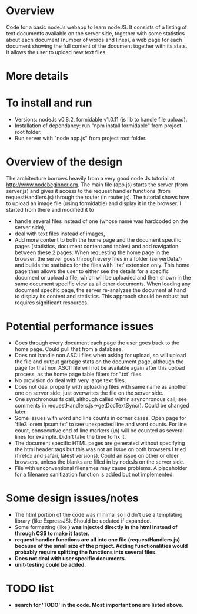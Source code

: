 Overview
==========

Code for a basic nodeJs webapp to learn nodeJS. It consists of a listing of text documents available on the server side, together with some statistics about each document (number of words and lines), a web page for each document showing the full content of the document together with its stats. It allows the user to upload new text files.

More details
==========

# To install and run # 

 * Versions: nodeJs v0.8.2, formidable v1.0.11 (js lib to handle file upload).
 * Installation of dependancy: run "npm install formidable" from project root folder.
 * Run server with "node app.js" from project root folder.

# Overview of the design #

The architecture borrows heavily from a very good node Js tutorial at http://www.nodebeginner.org. The main file (app.js) starts the server (from server.js) and gives it access to the request handler functions (from requestHandlers.js) through the router (in router.js). The tutorial shows how to upload an image file (using formidable) and display it in the browser. I started from there and modified it to
 * handle several files instead of one (whose name was hardcoded on the server side),
 * deal with text files instead of images,
 * Add more content to both the home page and the document specific pages (statistics, document content and tables) and add navigation between these 2 pages.
When requesting the home page in the browser, the server goes through every files in a folder (serverData/) and builds the statistics for the files with '.txt' extension only. This home page then allows the user to either see the details for a specific document or upload a file, which will be uploaded and then shown in the same document specific view as all other documents. When loading any document specific page, the server re-analyzes the document at hand to display its content and statistics. This approach should be robust but requires significant resources.

# Potential performance issues #

 * Goes through every document each page the user goes back to the home page. Could pull that from a database.
 * Does not handle non ASCII files when asking for upload, so will upload the file and output garbage stats on the document page, although the page for that non ASCII file will not be available again after this upload process, as the home page table filters for '.txt' files.
 * No provision do deal with very large text files.
 * Does not deal properly with uploading files with same name as another one on server side, just overwrites the file on the server side.
 * One synchronous fs call, although called within asynchronous call, see comments in requestHandlers.js->getDocTextSync(). Could be changed later.
 * Some issues with word and line counts in corner cases. Open page for 'file3 lorem ipsum.txt' to see unexpected line and word counts. For line count, consecutive end of line markers (\n) will be counted as several lines for example. Didn't take the time to fix it.
 * The document specific HTML pages are generated without specifying the html header tags but this was not an issue on both browsers I tried (firefox and safari, latest versions). Could an issue on other or older browsers, unless the blanks are filled in by nodeJs on the server side. 
 * File with unconventional filenames may cause problems. A placeholder for a filename sanitization function is added but not implemented.


# Some design issues/notes #

 * The html portion of the code was minimal so I didn't use a templating library (like ExpressJS). Should be updated if expanded.
 * Some formatting (like <b>) was injected directly in the html instead of through CSS to make it faster.
 * request handler functions are all into one file (requestHandlers.js) because of the small size of the project. Adding functionalities would probably require splitting the functions into several files.
 * Does not deal with user specific documents.
 * unit-testing could be added.


# TODO list #

 * search for 'TODO' in the code. Most important one are listed above.
